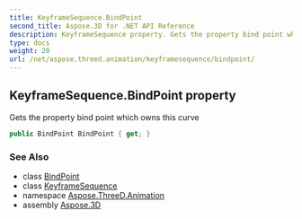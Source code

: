 ```yaml
---
title: KeyframeSequence.BindPoint
second_title: Aspose.3D for .NET API Reference
description: KeyframeSequence property. Gets the property bind point which owns this curve
type: docs
weight: 20
url: /net/aspose.threed.animation/keyframesequence/bindpoint/
---
```

## KeyframeSequence.BindPoint property

Gets the property bind point which owns this curve

```csharp
public BindPoint BindPoint { get; }
```

### See Also

* class [BindPoint](../../bindpoint/)
* class [KeyframeSequence](../)
* namespace [Aspose.ThreeD.Animation](../../keyframesequence/)
* assembly [Aspose.3D](../../../)



